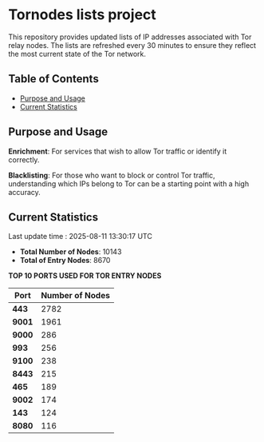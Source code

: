 # Tornodes lists project

This repository provides updated lists of IP addresses associated with Tor relay nodes. The lists are refreshed every 30 minutes to ensure they reflect the most current state of the Tor network.

## Table of Contents

- [Purpose and Usage](#purpose-and-usage)
- [Current Statistics](#current-statistics)


## Purpose and Usage

**Enrichment**: For services that wish to allow Tor traffic or identify it correctly.

**Blacklisting**: For those who want to block or control Tor traffic, understanding which IPs belong to Tor can be a starting point with a high accuracy.

## Current Statistics

Last update time : 2025-08-11 13:30:17 UTC

- **Total Number of Nodes**: 10143
- **Total of Entry Nodes**: 8670

**TOP 10 PORTS USED FOR TOR ENTRY NODES**

| **Port** | **Number of Nodes** |
|------|-----------------|
| **443**   | 2782  |
| **9001**   | 1961  |
| **9000**   | 286  |
| **993**   | 256  |
| **9100**   | 238  |
| **8443**   | 215  |
| **465**   | 189  |
| **9002**   | 174  |
| **143**   | 124  |
| **8080**   | 116  |

